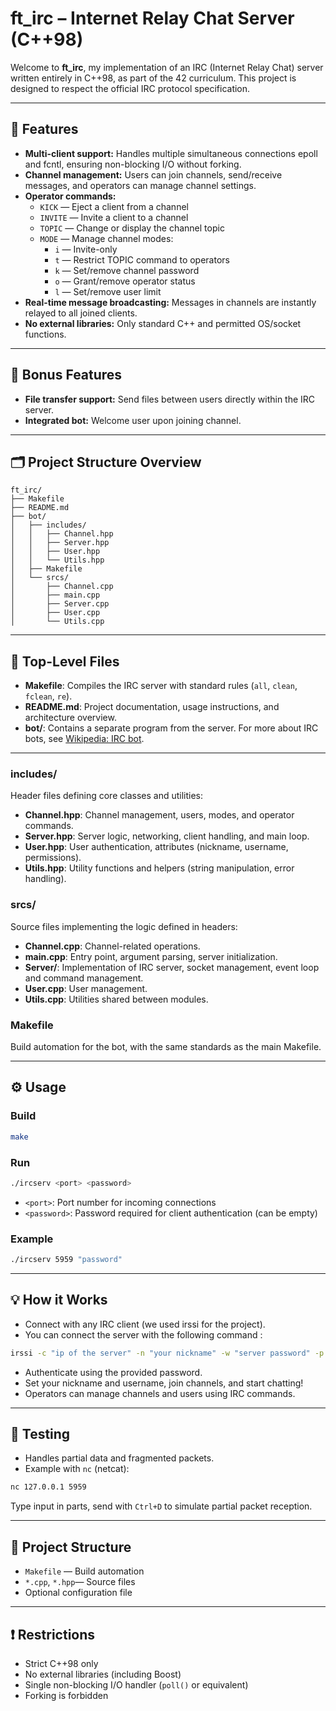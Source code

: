 # ft_irc – Internet Relay Chat Server (C++98)

Welcome to **ft_irc**, my implementation of an IRC (Internet Relay Chat) server written entirely in C++98, as part of the 42 curriculum. This project is designed to respect the official IRC protocol specification.

---

## 🚀 Features

- **Multi-client support:** Handles multiple simultaneous connections epoll and fcntl, ensuring non-blocking I/O without forking.
- **Channel management:** Users can join channels, send/receive messages, and operators can manage channel settings.
- **Operator commands:**  
  - `KICK` — Eject a client from a channel  
  - `INVITE` — Invite a client to a channel  
  - `TOPIC` — Change or display the channel topic  
  - `MODE` — Manage channel modes:  
    - `i` — Invite-only  
    - `t` — Restrict TOPIC command to operators  
    - `k` — Set/remove channel password  
    - `o` — Grant/remove operator status  
    - `l` — Set/remove user limit  
- **Real-time message broadcasting:** Messages in channels are instantly relayed to all joined clients.
- **No external libraries:** Only standard C++ and permitted OS/socket functions.

---

## 🌟 Bonus Features

- **File transfer support:** Send files between users directly within the IRC server.
- **Integrated bot:** Welcome user upon joining channel.

---

## 🗂️ Project Structure Overview

```plaintext
ft_irc/
├── Makefile
├── README.md
├── bot/
│   ├── includes/
│   │   ├── Channel.hpp
│   │   ├── Server.hpp
│   │   ├── User.hpp
│   │   └── Utils.hpp
│   ├── Makefile
│   └── srcs/
│       ├── Channel.cpp
│       ├── main.cpp
│       ├── Server.cpp
│       ├── User.cpp
│       └── Utils.cpp
```

---

## 📁 Top-Level Files

- **Makefile**: Compiles the IRC server with standard rules (`all`, `clean`, `fclean`, `re`).
- **README.md**: Project documentation, usage instructions, and architecture overview.
- **bot/**: Contains a separate program from the server. For more about IRC bots, see [Wikipedia: IRC bot](https://en.wikipedia.org/wiki/IRC_bot).

---

### includes/
Header files defining core classes and utilities:

- **Channel.hpp**: Channel management, users, modes, and operator commands.
- **Server.hpp**: Server logic, networking, client handling, and main loop.
- **User.hpp**: User authentication, attributes (nickname, username, permissions).
- **Utils.hpp**: Utility functions and helpers (string manipulation, error handling).

### srcs/
Source files implementing the logic defined in headers:

- **Channel.cpp**: Channel-related operations.
- **main.cpp**: Entry point, argument parsing, server initialization.
- **Server/**: Implementation of IRC server, socket management, event loop and command management.
- **User.cpp**: User management.
- **Utils.cpp**: Utilities shared between modules.

### Makefile
Build automation for the bot, with the same standards as the main Makefile.

---

## ⚙️ Usage

### Build

```bash
make
```

### Run

```bash
./ircserv <port> <password>
```
- `<port>`: Port number for incoming connections
- `<password>`: Password required for client authentication (can be empty)

### Example

```bash
./ircserv 5959 "password"
```

---

## 💡 How it Works

- Connect with any IRC client (we used irssi for the project).
- You can connect the server with the following command :
```bash
irssi -c "ip of the server" -n "your nickname" -w "server password" -p "server port"
```
- Authenticate using the provided password.
- Set your nickname and username, join channels, and start chatting!
- Operators can manage channels and users using IRC commands.

---

## 🧪 Testing

- Handles partial data and fragmented packets.
- Example with `nc` (netcat):

```bash
nc 127.0.0.1 5959
```
Type input in parts, send with `Ctrl+D` to simulate partial packet reception.

---

## 📁 Project Structure

- `Makefile` — Build automation
- `*.cpp`, `*.hpp`— Source files
- Optional configuration file

---

## ❗ Restrictions

- Strict C++98 only
- No external libraries (including Boost)
- Single non-blocking I/O handler (`poll()` or equivalent)
- Forking is forbidden
